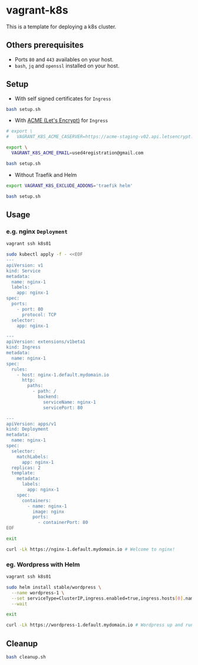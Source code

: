 # vagrant-k8s

This is a template for deploying a k8s cluster.

## Others prerequisites

* Ports `80` and `443` availables on your host.
* `bash`, `jq` and `openssl` installed on your host.

## Setup

* With self signed certificates for `Ingress`

```bash
bash setup.sh
```

* With [ACME (Let's Encrypt)](https://docs.traefik.io/configuration/acme) for `Ingress`

```bash
# export \
#   VAGRANT_K8S_ACME_CASERVER=https://acme-staging-v02.api.letsencrypt.org/directory

export \
  VAGRANT_K8S_ACME_EMAIL=used4registration@gmail.com

bash setup.sh
```

* Without Traefik and Helm

```bash
export VAGRANT_K8S_EXCLUDE_ADDONS='traefik helm'

bash setup.sh
```

## Usage

### e.g. nginx `Deployment`

```bash
vagrant ssh k8s01

sudo kubectl apply -f - <<EOF
---
apiVersion: v1
kind: Service
metadata:
  name: nginx-1
  labels:
    app: nginx-1
spec:
  ports:
    - port: 80
      protocol: TCP
  selector:
    app: nginx-1

---
apiVersion: extensions/v1beta1
kind: Ingress
metadata:
  name: nginx-1
spec:
  rules:
    - host: nginx-1.default.mydomain.io
      http:
        paths:
          - path: /
            backend:
              serviceName: nginx-1
              servicePort: 80

---
apiVersion: apps/v1
kind: Deployment
metadata:
  name: nginx-1
spec:
  selector:
    matchLabels:
      app: nginx-1
  replicas: 2
  template:
    metadata:
      labels:
        app: nginx-1
    spec:
      containers:
        - name: nginx-1
          image: nginx
          ports:
            - containerPort: 80
EOF

exit

curl -Lk https://nginx-1.default.mydomain.io # Welcome to nginx! 
```

### eg. Wordpress with Helm

```bash
vagrant ssh k8s01

sudo helm install stable/wordpress \
  --name wordpress-1 \
  --set serviceType=ClusterIP,ingress.enabled=true,ingress.hosts[0].name=wordpress-1.default.mydomain.io \
  --wait

exit

curl -Lk https://wordpress-1.default.mydomain.io # Wordpress up and running :)
```

## Cleanup

```bash
bash cleanup.sh
```
